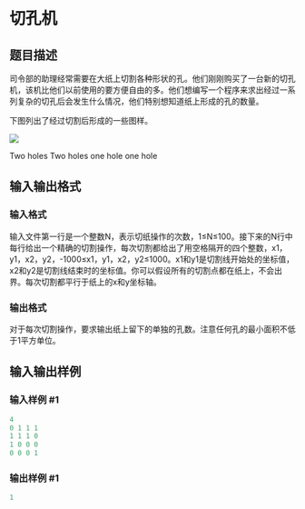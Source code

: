 # 切孔机

## 题目描述

司令部的助理经常需要在大纸上切割各种形状的孔。他们刚刚购买了一台新的切孔机，该机比他们以前使用的要方便自由的多。他们想编写一个程序来求出经过一系列复杂的切孔后会发生什么情况，他们特别想知道纸上形成的孔的数量。

下图列出了经过切割后形成的一些图样。

![](https://cdn.luogu.com.cn/upload/pic/95.png)

Two holes Two holes one hole one hole

## 输入输出格式

### 输入格式

输入文件第一行是一个整数N，表示切纸操作的次数，1≤N≤100。接下来的N行中每行给出一个精确的切割操作，每次切割都给出了用空格隔开的四个整数，x1，y1，x2，y2，-1000≤x1，y1，x2，y2≤1000。x1和y1是切割线开始处的坐标值，x2和y2是切割线结束时的坐标值。你可以假设所有的切割点都在纸上，不会出界。每次切割都平行于纸上的x和y坐标轴。

### 输出格式

对于每次切割操作，要求输出纸上留下的单独的孔数。注意任何孔的最小面积不低于1平方单位。

## 输入输出样例

### 输入样例 #1

```cpp
4
0 1 1 1
1 1 1 0
1 0 0 0
0 0 0 1

```
### 输出样例 #1

```cpp
1

```
